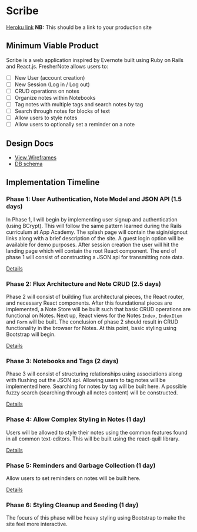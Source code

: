 # Scribe

[Heroku link][heroku] **NB:** This should be a link to your production site

[heroku]: http://www.herokuapp.com

## Minimum Viable Product

Scribe is a web application inspired by Evernote built using Ruby on Rails
and React.js. FresherNote allows users to:

<!-- This is a Markdown checklist. Use it to keep track of your progress! -->

- [ ] New User (account creation)
- [ ] New Session (Log in / Log out)
- [ ] CRUD operations on notes
- [ ] Organize notes within Notebooks
- [ ] Tag notes with multiple tags and search notes by tag
- [ ] Search through notes for blocks of text
- [ ] Allow users to style notes
- [ ] Allow users to optionally set a reminder on a note  

## Design Docs
* [View Wireframes][view]
* [DB schema][schema]

[view]: ./docs/views.md
[schema]: ./docs/schema.md

## Implementation Timeline

### Phase 1: User Authentication, Note Model and JSON API (1.5 days)

In Phase 1, I will begin by implementing user signup and authentication (using
BCrypt). This will follow the same pattern learned during the Rails curriculum
at App Academy. The splash page will contain the sigin/signout links along
with a brief description of the site. A guest login option will be available
for demo purposes. After session creation the user will hit the landing page
which will contain the root React component. The end of phase 1 will consist
of constructing a JSON api for transmitting note data.

[Details][phase-one]

### Phase 2: Flux Architecture and Note CRUD (2.5 days)

Phase 2 will consist of building flux architectural pieces, the React router,
and necessary React components. After this foundational pieces are implemented,
a Note Store will be built such that basic CRUD operations are functional on Notes.
Next up, React views for the Notes `Index`, `IndexItem` and `Form` will be built.
The conclusion of phase 2 should result in CRUD functionality in the browser for
Notes. At this point, basic styling using Bootstrap will begin.

[Details][phase-two]

### Phase 3: Notebooks and Tags (2 days)

Phase 3 will consist of structuring relationships using associations along
with flushing out the JSON api. Allowing users to tag notes will be implemented
here. Searching for notes by tag will be built here. A possible fuzzy search
(searching through all notes content) will be constructed.

[Details][phase-three]

### Phase 4: Allow Complex Styling in Notes (1 day)

Users will be allowed to style their notes using the common features
found in all common text-editors. This will be built using the react-quill
library.

[Details][phase-four]

### Phase 5: Reminders and Garbage Collection (1 day)

Allow users to set reminders on notes will be built here.

[Details][phase-five]

### Phase 6: Styling Cleanup and Seeding (1 day)

The focurs of this phase will be heavy styling using Bootstrap to make
the site feel more interactive.

<!-- ### Bonus Features (TBD)
- [ ] Prettify transitions
- [ ] Use javascript library for cleaner tag selection
- [ ] Changelogs for Notes
- [ ] Pagination / infinite scroll for Notes Index
- [ ] Multiple sessions -->

[phase-one]: ./docs/phases/phase1.md
[phase-two]: ./docs/phases/phase2.md
[phase-three]: ./docs/phases/phase3.md
[phase-four]: ./docs/phases/phase4.md
[phase-five]: ./docs/phases/phase5.md
